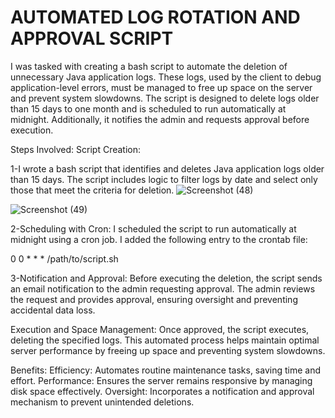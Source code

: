 # AUTOMATED LOG ROTATION AND APPROVAL SCRIPT

I was tasked with creating a bash script to automate the deletion of unnecessary Java application logs. These logs, used by the client to debug application-level errors, must be managed to free up space on the server and prevent system slowdowns. The script is designed to delete logs older than 15 days to one month and is scheduled to run automatically at midnight. Additionally, it notifies the admin and requests approval before execution.

Steps Involved:
Script Creation:

1-I wrote a bash script that identifies and deletes Java application logs older than 15 days.
The script includes logic to filter logs by date and select only those that meet the criteria for deletion.
![Screenshot (48)](https://github.com/user-attachments/assets/d725b97c-df35-4fb2-acd2-26b931ba7608)

![Screenshot (49)](https://github.com/user-attachments/assets/92a50b5e-5cb2-4a05-8273-73b3593d5587)

2-Scheduling with Cron:
I scheduled the script to run automatically at midnight using a cron job.
I added the following entry to the crontab file:

0 0 * * * /path/to/script.sh

3-Notification and Approval:
Before executing the deletion, the script sends an email notification to the admin requesting approval.
The admin reviews the request and provides approval, ensuring oversight and preventing accidental data loss.

Execution and Space Management:
Once approved, the script executes, deleting the specified logs.
This automated process helps maintain optimal server performance by freeing up space and preventing system slowdowns.

Benefits:
Efficiency: Automates routine maintenance tasks, saving time and effort.
Performance: Ensures the server remains responsive by managing disk space effectively.
Oversight: Incorporates a notification and approval mechanism to prevent unintended deletions.
